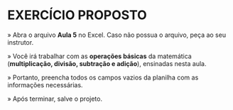 # EXERCÍCIO PROPOSTO

» Abra o arquivo **Aula 5** no Excel. Caso não possua o arquivo, peça ao seu instrutor.

» Você irá trabalhar com as **operações básicas** da matemática (**multiplicação, divisão, subtração e adição**), ensinadas nesta aula.

» Portanto, preencha todos os campos vazios da planilha com as informações necessárias.

» Após terminar, salve o projeto.
